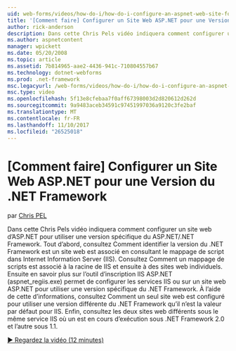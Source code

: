 ```yaml
---
uid: web-forms/videos/how-do-i/how-do-i-configure-an-aspnet-web-site-for-a-net-framework-version
title: '[Comment faire] Configurer un Site Web ASP.NET pour une Version du .NET Framework | Documents Microsoft'
author: rick-anderson
description: Dans cette Chris Pels vidéo indiquera comment configurer un site web d’ASP.NET pour utiliser une version spécifique du ASP.NET/.NET Framework. Tout d’abord savoir comment identifier le v...
ms.author: aspnetcontent
manager: wpickett
ms.date: 05/20/2008
ms.topic: article
ms.assetid: 7b814965-aae2-4436-941c-710804557b67
ms.technology: dotnet-webforms
ms.prod: .net-framework
msc.legacyurl: /web-forms/videos/how-do-i/how-do-i-configure-an-aspnet-web-site-for-a-net-framework-version
msc.type: video
ms.openlocfilehash: 5f13e8cfebaa7f0aff67398003d2d820612d262d
ms.sourcegitcommit: 9a9483aceb34591c97451997036a9120c3fe2baf
ms.translationtype: MT
ms.contentlocale: fr-FR
ms.lasthandoff: 11/10/2017
ms.locfileid: "26525018"
---
```

<a name="how-do-i-configure-an-aspnet-web-site-for-a-net-framework-version"></a>[Comment faire] Configurer un Site Web ASP.NET pour une Version du .NET Framework
====================
par [Chris PEL](https://twitter.com/chrispels)

Dans cette Chris Pels vidéo indiquera comment configurer un site web d’ASP.NET pour utiliser une version spécifique du ASP.NET/.NET Framework. Tout d’abord, consultez Comment identifier la version du .NET Framework est un site web est associé en consultant le mappage de script dans Internet Information Server (IIS). Consultez Comment un mappage de scripts est associé à la racine de IIS et ensuite à des sites web individuels. Ensuite en savoir plus sur l’outil d’inscription IIS ASP.NET (aspnet\_regiis.exe) permet de configurer les services IIS ou sur un site web ASP.NET pour utiliser une version spécifique du .NET Framework. À l’aide de cette d’informations, consultez Comment un seul site web est configuré pour utiliser une version différente du .NET Framework qu’il n’est la valeur par défaut pour IIS. Enfin, consultez les deux sites web différents sous le même service IIS où un est en cours d’exécution sous .NET Framework 2.0 et l’autre sous 1.1.

[&#9654; Regardez la vidéo (12 minutes)](https://channel9.msdn.com/Blogs/ASP-NET-Site-Videos/how-do-i-configure-an-aspnet-web-site-for-a-net-framework-version)
